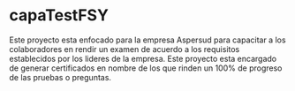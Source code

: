 # capaTestFSY
Este proyecto esta enfocado para la empresa Aspersud para capacitar a los colaboradores en rendir un examen de acuerdo a los requisitos establecidos por los lideres de la empresa. Este proyecto esta encargado de generar certificados en nombre de los que rinden un 100% de progreso de las pruebas o preguntas.

